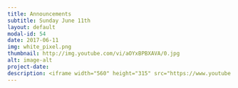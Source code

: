 ```yaml
---
title: Announcements
subtitle: Sunday June 11th
layout: default
modal-id: 54
date: 2017-06-11
img: white_pixel.png
thumbnail: http://img.youtube.com/vi/aOYxBPBXAVA/0.jpg
alt: image-alt
project-date:
description: <iframe width="560" height="315" src="https://www.youtube.com/embed/aOYxBPBXAVA" frameborder="0" allowfullscreen></iframe>
---
```

